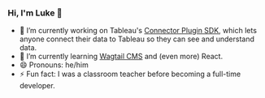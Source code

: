 ### Hi, I'm Luke 👋 

- 🔭 I’m currently working on Tableau's [Connector Plugin SDK](https://githubcom/tableau/connector-plugin-sdk/), which lets anyone connect their data to Tableau so they can see and understand data.
- 🌱 I’m currently learning [Wagtail CMS](https://wagtail.io/) and (even more) React.
- 😄 Pronouns: he/him
- ⚡ Fun fact: I was a classroom teacher before becoming a full-time developer.
